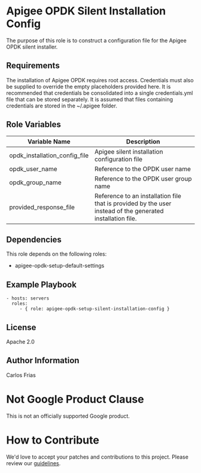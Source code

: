 Apigee OPDK Silent Installation Config
=========

The purpose of this role is to construct a configuration file for the Apigee OPDK silent installer. 

Requirements
------------

The installation of Apigee OPDK requires root access. Credentials must also be supplied to override the empty placeholders
provided here. It is recommended that credentials be consolidated into a single credentials.yml file that can be stored 
separately. It is assumed that files containing credentials are stored in the ~/.apigee folder. 

Role Variables
--------------

| Variable Name | Description |
| --- | --- |
| opdk_installation_config_file | Apigee silent installation configuration file |
| opdk_user_name | Reference to the OPDK user name |
| opdk_group_name | Reference to the OPDK user group name |
| provided_response_file | Reference to an installation file that is provided by the user instead of the generated installation file. |

Dependencies
------------

This role depends on the following roles:

* apigee-opdk-setup-default-settings
 
Example Playbook
----------------

    - hosts: servers
      roles:
         - { role: apigee-opdk-setup-silent-installation-config }

License
-------

Apache 2.0

Author Information
------------------

Carlos Frias


<!-- BEGIN Google Required Disclaimer -->

# Not Google Product Clause

This is not an officially supported Google product.
<!-- END Google Required Disclaimer -->
<!-- BEGIN Google How To Contribute -->
# How to Contribute

We'd love to accept your patches and contributions to this project. Please review our [guidelines](CONTRIBUTING.md).
<!-- END Google How To Contribute -->
